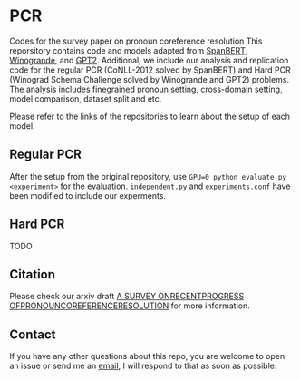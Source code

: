 # PCR
Codes for the survey paper on pronoun coreference resolution
This reporsitory contains code and models adapted from [SpanBERT](https://github.com/younghz/Markdown), [Winogrande](https://github.com/allenai/winogrande), and [GPT2](https://github.com/openai/gpt-2). Additional, we include our analysis and replication code for the regular PCR (CoNLL-2012 solved by SpanBERT) and Hard PCR (Winograd Schema Challenge solved by Winogrande and GPT2) problems. The analysis includes finegrained pronoun setting, cross-domain setting, model comparison, dataset split and etc.


Please refer to the links of the repositories to learn about the setup of each model.

## Regular PCR
After the setup from the original repository, use `GPU=0 python evaluate.py <experiment>` for the evaluation. `independent.py` and `experiments.conf` have been modified to include our experments. 

## Hard PCR
TODO

## Citation
Please check our arxiv draft [A SURVEY ONRECENTPROGRESS OFPRONOUNCOREFERENCERESOLUTION](https://www.google.com/search?q=404&oq=404&aqs=chrome..69i57.1935j0j7&sourceid=chrome&ie=UTF-8) for more information.

## Contact
If you have any other questions about this repo, you are welcome to open an issue or send me an [email](xzhaoar@connect.ust.hk), I will respond to that as soon as possible.
